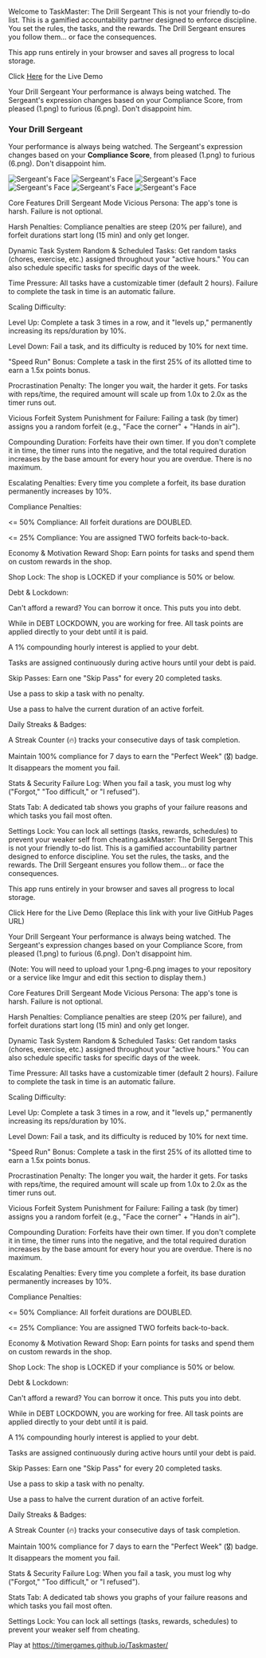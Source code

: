 Welcome to TaskMaster: The Drill Sergeant
This is not your friendly to-do list. This is a gamified accountability partner designed to enforce discipline. You set the rules, the tasks, and the rewards. The Drill Sergeant ensures you follow them... or face the consequences.

This app runs entirely in your browser and saves all progress to local storage.

Click [Here](https://timergames.github.io/Taskmaster/ ) for the Live Demo

Your Drill Sergeant
Your performance is always being watched. The Sergeant's expression changes based on your Compliance Score, from pleased (1.png) to furious (6.png). Don't disappoint him.

### Your Drill Sergeant
Your performance is always being watched. The Sergeant's expression changes based on your **Compliance Score**, from pleased (1.png) to furious (6.png). Don't disappoint him.

![Sergeant's Face](https://raw.githubusercontent.com/timergames/Taskmaster/main/images/1.png) ![Sergeant's Face](https://raw.githubusercontent.com/timergames/Taskmaster/main/images/2.png) ![Sergeant's Face](https://raw.githubusercontent.com/timergames/Taskmaster/main/images/3.png) ![Sergeant's Face](https://raw.githubusercontent.com/timergames/Taskmaster/main/images/4.png) ![Sergeant's Face](https://raw.githubusercontent.com/timergames/Taskmaster/main/images/5.png) ![Sergeant's Face](https://raw.githubusercontent.com/timergames/Taskmaster/main/images/6.png)

Core Features
Drill Sergeant Mode
Vicious Persona: The app's tone is harsh. Failure is not optional.

Harsh Penalties: Compliance penalties are steep (20% per failure), and forfeit durations start long (15 min) and only get longer.

Dynamic Task System
Random & Scheduled Tasks: Get random tasks (chores, exercise, etc.) assigned throughout your "active hours." You can also schedule specific tasks for specific days of the week.

Time Pressure: All tasks have a customizable timer (default 2 hours). Failure to complete the task in time is an automatic failure.

Scaling Difficulty:

Level Up: Complete a task 3 times in a row, and it "levels up," permanently increasing its reps/duration by 10%.

Level Down: Fail a task, and its difficulty is reduced by 10% for next time.

"Speed Run" Bonus: Complete a task in the first 25% of its allotted time to earn a 1.5x points bonus.

Procrastination Penalty: The longer you wait, the harder it gets. For tasks with reps/time, the required amount will scale up from 1.0x to 2.0x as the timer runs out.

Vicious Forfeit System
Punishment for Failure: Failing a task (by timer) assigns you a random forfeit (e.g., "Face the corner" + "Hands in air").

Compounding Duration: Forfeits have their own timer. If you don't complete it in time, the timer runs into the negative, and the total required duration increases by the base amount for every hour you are overdue. There is no maximum.

Escalating Penalties: Every time you complete a forfeit, its base duration permanently increases by 10%.

Compliance Penalties:

<= 50% Compliance: All forfeit durations are DOUBLED.

<= 25% Compliance: You are assigned TWO forfeits back-to-back.

Economy & Motivation
Reward Shop: Earn points for tasks and spend them on custom rewards in the shop.

Shop Lock: The shop is LOCKED if your compliance is 50% or below.

Debt & Lockdown:

Can't afford a reward? You can borrow it once. This puts you into debt.

While in DEBT LOCKDOWN, you are working for free. All task points are applied directly to your debt until it is paid.

A 1% compounding hourly interest is applied to your debt.

Tasks are assigned continuously during active hours until your debt is paid.

Skip Passes: Earn one "Skip Pass" for every 20 completed tasks.

Use a pass to skip a task with no penalty.

Use a pass to halve the current duration of an active forfeit.

Daily Streaks & Badges:

A Streak Counter (🔥) tracks your consecutive days of task completion.

Maintain 100% compliance for 7 days to earn the "Perfect Week" (🎖️) badge. It disappears the moment you fail.

Stats & Security
Failure Log: When you fail a task, you must log why ("Forgot," "Too difficult," or "I refused").

Stats Tab: A dedicated tab shows you graphs of your failure reasons and which tasks you fail most often.

Settings Lock: You can lock all settings (tasks, rewards, schedules) to prevent your weaker self from cheating.askMaster: The Drill Sergeant
This is not your friendly to-do list. This is a gamified accountability partner designed to enforce discipline. You set the rules, the tasks, and the rewards. The Drill Sergeant ensures you follow them... or face the consequences.

This app runs entirely in your browser and saves all progress to local storage.

Click Here for the Live Demo
(Replace this link with your live GitHub Pages URL)

Your Drill Sergeant
Your performance is always being watched. The Sergeant's expression changes based on your Compliance Score, from pleased (1.png) to furious (6.png). Don't disappoint him.

(Note: You will need to upload your 1.png-6.png images to your repository or a service like Imgur and edit this section to display them.)

Core Features
Drill Sergeant Mode
Vicious Persona: The app's tone is harsh. Failure is not optional.

Harsh Penalties: Compliance penalties are steep (20% per failure), and forfeit durations start long (15 min) and only get longer.

Dynamic Task System
Random & Scheduled Tasks: Get random tasks (chores, exercise, etc.) assigned throughout your "active hours." You can also schedule specific tasks for specific days of the week.

Time Pressure: All tasks have a customizable timer (default 2 hours). Failure to complete the task in time is an automatic failure.

Scaling Difficulty:

Level Up: Complete a task 3 times in a row, and it "levels up," permanently increasing its reps/duration by 10%.

Level Down: Fail a task, and its difficulty is reduced by 10% for next time.

"Speed Run" Bonus: Complete a task in the first 25% of its allotted time to earn a 1.5x points bonus.

Procrastination Penalty: The longer you wait, the harder it gets. For tasks with reps/time, the required amount will scale up from 1.0x to 2.0x as the timer runs out.

Vicious Forfeit System
Punishment for Failure: Failing a task (by timer) assigns you a random forfeit (e.g., "Face the corner" + "Hands in air").

Compounding Duration: Forfeits have their own timer. If you don't complete it in time, the timer runs into the negative, and the total required duration increases by the base amount for every hour you are overdue. There is no maximum.

Escalating Penalties: Every time you complete a forfeit, its base duration permanently increases by 10%.

Compliance Penalties:

<= 50% Compliance: All forfeit durations are DOUBLED.

<= 25% Compliance: You are assigned TWO forfeits back-to-back.

Economy & Motivation
Reward Shop: Earn points for tasks and spend them on custom rewards in the shop.

Shop Lock: The shop is LOCKED if your compliance is 50% or below.

Debt & Lockdown:

Can't afford a reward? You can borrow it once. This puts you into debt.

While in DEBT LOCKDOWN, you are working for free. All task points are applied directly to your debt until it is paid.

A 1% compounding hourly interest is applied to your debt.

Tasks are assigned continuously during active hours until your debt is paid.

Skip Passes: Earn one "Skip Pass" for every 20 completed tasks.

Use a pass to skip a task with no penalty.

Use a pass to halve the current duration of an active forfeit.

Daily Streaks & Badges:

A Streak Counter (🔥) tracks your consecutive days of task completion.

Maintain 100% compliance for 7 days to earn the "Perfect Week" (🎖️) badge. It disappears the moment you fail.

Stats & Security
Failure Log: When you fail a task, you must log why ("Forgot," "Too difficult," or "I refused").

Stats Tab: A dedicated tab shows you graphs of your failure reasons and which tasks you fail most often.

Settings Lock: You can lock all settings (tasks, rewards, schedules) to prevent your weaker self from cheating.

Play at https://timergames.github.io/Taskmaster/ 
